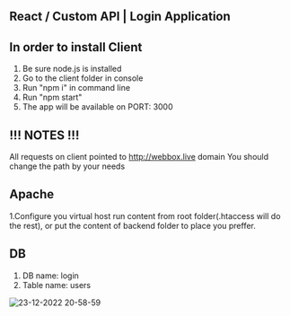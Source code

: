 React / Custom API | Login Application
-------------------

In order to install Client
--------------------------------------
1. Be sure node.js is installed
2. Go to the client folder in console
3. Run "npm i" in command line
4. Run "npm start"
5. The app will be available on PORT: 3000

!!! NOTES !!!
--------------------------------------
All requests on client pointed to http://webbox.live domain
You should change the path by your needs

Apache
--------------------------------------
1.Configure you virtual host run content from root folder(.htaccess will do the rest), or put the content of backend folder to place you preffer.

DB
--------------------------------------
1. DB name: login
2. Table name: users

![23-12-2022 20-58-59](https://user-images.githubusercontent.com/3818335/209394785-b93323a1-2d25-4556-8a5f-2af2a327b9b4.png)
